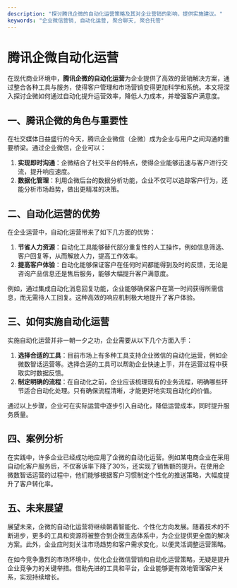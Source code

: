```yaml
---
description: "探讨腾讯企微的自动化运营策略及其对企业营销的影响，提供实施建议。"
keywords: "企业微信营销, 自动化运营, 聚合聊天, 聚合托管"
---
```

# 腾讯企微自动化运营

在现代商业环境中，**腾讯企微的自动化运营**为企业提供了高效的营销解决方案，通过整合各种工具与服务，使得客户管理和市场营销变得更加科学和系统。本文将深入探讨企微如何通过自动化提升运营效率，降低人力成本，并增强客户满意度。

## 一、腾讯企微的角色与重要性

在社交媒体日益盛行的今天，腾讯企业微信（企微）成为企业与用户之间沟通的重要桥梁。通过企业微信，企业可以：

1. **实现即时沟通**：企微结合了社交平台的特点，使得企业能够迅速与客户进行交流，提升响应速度。
2. **数据化管理**：利用企微后台的数据分析功能，企业不仅可以追踪客户行为，还能分析市场趋势，做出更精准的决策。

## 二、自动化运营的优势

在企业运营中，自动化运营带来了如下几方面的优势：

1. **节省人力资源**：自动化工具能够替代部分重复性的人工操作，例如信息筛选、客户回复等，从而解放人力，提高工作效率。
2. **提高客户体验**：自动化能够保证客户在任何时间都能得到及时的反馈，无论是咨询产品信息还是售后服务，能够大幅提升客户满意度。
  
例如，通过集成自动化消息回复功能，企业能够确保客户在第一时间获得所需信息，而无需待人工回复。这种高效的响应机制极大地提升了客户体验。

## 三、如何实施自动化运营

实施自动化运营并非一朝一夕之功，企业需要从以下几个方面入手：

1. **选择合适的工具**：目前市场上有多种工具支持企业微信的自动化运营，例如企微数智话运营等。选择合适的工具可以帮助企业快速上手，并在运营过程中获取实时数据反馈。
2. **制定明确的流程**：在自动化之前，企业应该梳理现有的业务流程，明确哪些环节适合自动化处理。只有确保流程清晰，才能更好地实现自动化的价值。

通过以上步骤，企业可在实际运营中逐步引入自动化，降低运营成本，同时提升服务质量。

## 四、案例分析

在实践中，许多企业已经成功地应用了企微的自动化运营。例如某电商企业在采用自动化客户服务后，不仅客诉率下降了30%，还实现了销售额的提升。在使用企微数智话运营的过程中，他们能够根据客户习惯制定个性化的推送策略，大幅度提升了客户转化率。

## 五、未来展望

展望未来，企微的自动化运营将继续朝着智能化、个性化方向发展。随着技术的不断进步，更多的工具和资源将被整合到企微生态体系中，为企业提供更全面的解决方案。此外，企业应时刻关注市场趋势和客户需求变化，以便灵活调整运营策略。

在如今竞争激烈的市场环境中，优化企业微信营销和自动化运营策略，无疑是提升企业竞争力的关键举措。借助先进的工具和平台，企业能够更有效地管理客户关系，实现持续增长。

